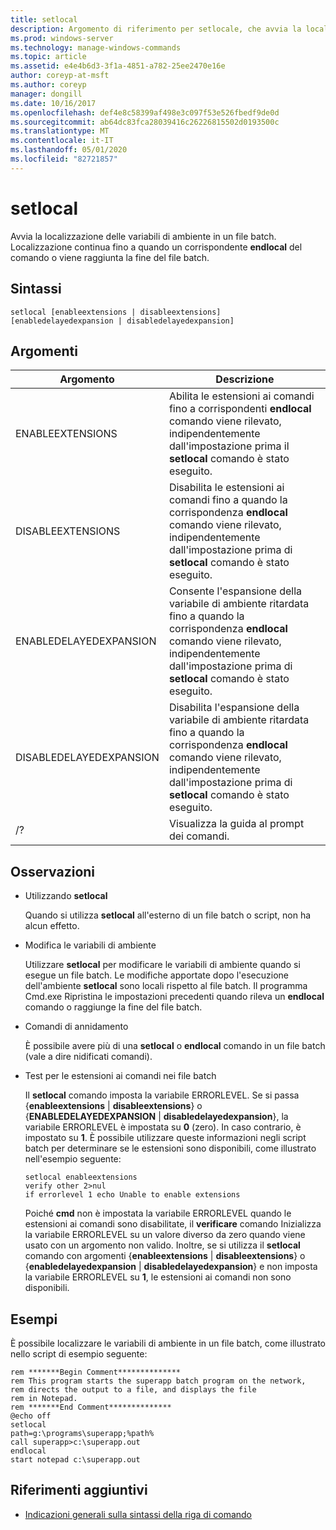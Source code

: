 ```yaml
---
title: setlocal
description: Argomento di riferimento per setlocale, che avvia la localizzazione delle variabili di ambiente in un file batch.
ms.prod: windows-server
ms.technology: manage-windows-commands
ms.topic: article
ms.assetid: e4e4b6d3-3f1a-4851-a782-25ee2470e16e
author: coreyp-at-msft
ms.author: coreyp
manager: dongill
ms.date: 10/16/2017
ms.openlocfilehash: def4e8c58399af498e3c097f53e526fbedf9de0d
ms.sourcegitcommit: ab64dc83fca28039416c26226815502d0193500c
ms.translationtype: MT
ms.contentlocale: it-IT
ms.lasthandoff: 05/01/2020
ms.locfileid: "82721857"
---
```

# <a name="setlocal"></a>setlocal

Avvia la localizzazione delle variabili di ambiente in un file batch. Localizzazione continua fino a quando un corrispondente **endlocal** del comando o viene raggiunta la fine del file batch.



## <a name="syntax"></a>Sintassi

```
setlocal [enableextensions | disableextensions] [enabledelayedexpansion | disabledelayedexpansion]
```

## <a name="arguments"></a>Argomenti

|Argomento|Descrizione|
|--------|-----------|
|ENABLEEXTENSIONS|Abilita le estensioni ai comandi fino a corrispondenti **endlocal** comando viene rilevato, indipendentemente dall'impostazione prima il **setlocal** comando è stato eseguito.|
|DISABLEEXTENSIONS|Disabilita le estensioni ai comandi fino a quando la corrispondenza **endlocal** comando viene rilevato, indipendentemente dall'impostazione prima di **setlocal** comando è stato eseguito.|
|ENABLEDELAYEDEXPANSION|Consente l'espansione della variabile di ambiente ritardata fino a quando la corrispondenza **endlocal** comando viene rilevato, indipendentemente dall'impostazione prima di **setlocal** comando è stato eseguito.|
|DISABLEDELAYEDEXPANSION|Disabilita l'espansione della variabile di ambiente ritardata fino a quando la corrispondenza **endlocal** comando viene rilevato, indipendentemente dall'impostazione prima di **setlocal** comando è stato eseguito.|
|/?|Visualizza la guida al prompt dei comandi.|

## <a name="remarks"></a>Osservazioni

-   Utilizzando **setlocal**

    Quando si utilizza **setlocal** all'esterno di un file batch o script, non ha alcun effetto.
-   Modifica le variabili di ambiente

    Utilizzare **setlocal** per modificare le variabili di ambiente quando si esegue un file batch. Le modifiche apportate dopo l'esecuzione dell'ambiente **setlocal** sono locali rispetto al file batch. Il programma Cmd.exe Ripristina le impostazioni precedenti quando rileva un **endlocal** comando o raggiunge la fine del file batch.
-   Comandi di annidamento

    È possibile avere più di una **setlocal** o **endlocal** comando in un file batch (vale a dire nidificati comandi).
-   Test per le estensioni ai comandi nei file batch

    Il **setlocal** comando imposta la variabile ERRORLEVEL. Se si passa {**enableextensions** | **disableextensions**} o {**ENABLEDELAYEDEXPANSION** | **disabledelayedexpansion**}, la variabile ERRORLEVEL è impostata su **0** (zero). In caso contrario, è impostato su **1**. È possibile utilizzare queste informazioni negli script batch per determinare se le estensioni sono disponibili, come illustrato nell'esempio seguente:  
    ```
    setlocal enableextensions
    verify other 2>nul
    if errorlevel 1 echo Unable to enable extensions
    ```  
    Poiché **cmd** non è impostata la variabile ERRORLEVEL quando le estensioni ai comandi sono disabilitate, il **verificare** comando Inizializza la variabile ERRORLEVEL su un valore diverso da zero quando viene usato con un argomento non valido. Inoltre, se si utilizza il **setlocal** comando con argomenti {**enableextensions** | **disableextensions**} o {**enabledelayedexpansion** | **disabledelayedexpansion**} e non imposta la variabile ERRORLEVEL su **1**, le estensioni ai comandi non sono disponibili.

## <a name="examples"></a>Esempi

È possibile localizzare le variabili di ambiente in un file batch, come illustrato nello script di esempio seguente:
```
rem *******Begin Comment**************
rem This program starts the superapp batch program on the network,
rem directs the output to a file, and displays the file
rem in Notepad.
rem *******End Comment**************
@echo off
setlocal
path=g:\programs\superapp;%path%
call superapp>c:\superapp.out
endlocal
start notepad c:\superapp.out
```

## <a name="additional-references"></a>Riferimenti aggiuntivi

- [Indicazioni generali sulla sintassi della riga di comando](command-line-syntax-key.md)